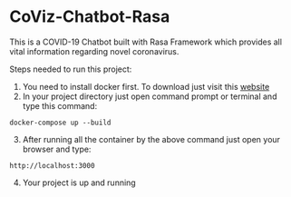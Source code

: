 # CoViz-Chatbot-Rasa
This is a COVID-19 Chatbot built with Rasa Framework which provides all vital information regarding novel coronavirus.

Steps needed to run this project:
1. You need to install docker first. To download just visit this [website](https://www.docker.com/products/docker-desktop)
2. In your project directory just open command prompt or terminal and type this command:

```docker-compose up --build```

3. After running all the container by the above command just open your browser and type:

```http://localhost:3000```

4. Your project is up and running
